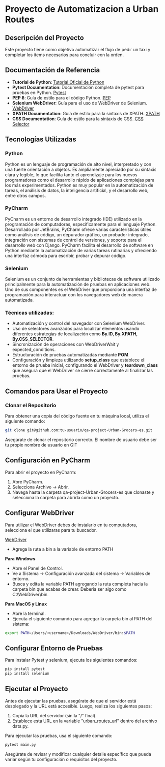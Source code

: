 # Proyecto de Automatizacion a Urban Routes

## Descripción del Proyecto
Este proyecto tiene como objetivo automatizar el flujo de pedir un taxi y completar los items necesarios para concluir con la orden.

## Documentación de Referencia
- **Tutorial de Python**: [Tutorial Oficial de Python](https://docs.python.org/es/3/tutorial/index.html)
- **Pytest Documentation**: Documentación completa de pytest para pruebas en Python. [Pytest](https://docs.pytest.org/en/7.1.x/contents.html)
- **PEP 8**: Guía de estilo para el código Python. [PEP](https://peps.python.org/pep-0008/)
- **Selenium WebDriver**: Guía para el uso de WebDriver de Selenium. [WebDriver](https://www.selenium.dev/documentation/webdriver/)
- **XPATH Documentation**: Guía de estilo para la sintaxis de XPATH. [XPATH](https://www.w3schools.com/xml/xpath_intro.asp)
- **CSS Documentation**: Guía de estilo para la sintaxis de CSS. [CSS Selector](https://saucelabs.com/resources/blog/selenium-tips-css-selectors)

## Tecnologías Utilizadas

### Python
Python es un lenguaje de programación de alto nivel, interpretado y con una fuerte orientación a objetos. Es ampliamente apreciado por su sintaxis clara y legible, lo que facilita tanto el aprendizaje para los nuevos programadores como el desarrollo rápido de aplicaciones complejas para los más experimentados. Python es muy popular en la automatización de tareas, el análisis de datos, la inteligencia artificial, y el desarrollo web, entre otros campos.

### PyCharm
PyCharm es un entorno de desarrollo integrado (IDE) utilizado en la programación de computadoras, específicamente para el lenguaje Python. Desarrollado por JetBrains, PyCharm ofrece varias características útiles como análisis de código, un depurador gráfico, un probador integrado, integración con sistemas de control de versiones, y soporte para el desarrollo web con Django. PyCharm facilita el desarrollo de software en Python mediante la automatización de varias tareas rutinarias y ofreciendo una interfaz cómoda para escribir, probar y depurar código.

### Selenium
Selenium es un conjunto de herramientas y bibliotecas de software utilizado principalmente para la automatización de pruebas en aplicaciones web. Uno de sus componentes es el WebDriver que proporciona una interfaz de programación para interactuar con los navegadores web de manera automatizada.

### Técnicas utilizadas:
- Automatización y control del navegador con Selenium WebDriver.
- Uso de selectores avanzados para localizar elementos usando diferentes estrategias de localización como **By.ID, By.XPATH, By.CSS_SELECTOR**.
- Sincronización de operaciones con WebDriverWait y expected_conditions.
- Estructuración de pruebas automatizadas mediante **POM**.
- Configuración y limpieza utilizando **setup_class** que establece el entorno de prueba inicial, configurando el WebDriver y **teardown_class** que asegura que el WebDriver se cierre correctamente al finalizar las pruebas.

## Comandos para Usar el Proyecto

### Clonar el Repositorio
Para obtener una copia del código fuente en tu máquina local, utiliza el siguiente comando:

```bash
git clone git@github.com:tu-usuario/qa-project-Urban-Grocers-es.git
```

Asegúrate de clonar el repositorio correcto. El nombre de usuario debe ser tu propio nombre de usuario en GIT

## Configuración en PyCharm
Para abrir el proyecto en PyCharm:

1. Abre PyCharm.
2. Selecciona Archivo → Abrir.
3. Navega hasta la carpeta qa-project-Urban-Grocers-es que clonaste y selecciona la carpeta para abrirla como un proyecto.

## Configurar WebDriver
Para utilizar el WebDriver debes de instalarlo en tu computadora, selecciona el que utilizaras para tu buscador.

[WebDriver](https://www.selenium.dev/documentation/webdriver/troubleshooting/errors/driver_location/#download-the-driver)

- Agrega la ruta a bin a la variable de entorno PATH

**Para Windows**

- Abre el Panel de Control.
- Ve a Sistema → Configuración avanzada del sistema → Variables de entorno.
- Busca y edita la variable PATH agregando la ruta completa hacia la carpeta bin que acabas de crear. Debería ser algo como C:\\WebDriver\\bin.

**Para MacOS y Linux**

- Abre la terminal.
- Ejecuta el siguiente comando para agregar la carpeta bin al PATH del sistema:

```bash
export PATH=/Users/<username>/Downloads/WebDriver/bin:$PATH
```

## Configurar Entorno de Pruebas
Para instalar Pytest y selenium, ejecuta los siguientes comandos:

```bash
pip install pytest
pip install selenium
```

## Ejecutar el Proyecto
Antes de ejecutar las pruebas, asegúrate de que el servidor está desplegado y la URL está accesible. Luego, realiza los siguientes pasos:

1. Copia la URL del servidor (sin la "/" final).
2. Establece esta URL en la variable "urban_routes_url" dentro del archivo data.py.

Para ejecutar las pruebas, usa el siguiente comando:

```bash
pytest main.py
```

Asegúrate de revisar y modificar cualquier detalle específico que pueda variar según tu configuración o requisitos del proyecto.